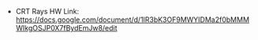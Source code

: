 * CRT Rays HW
Link: https://docs.google.com/document/d/1lR3bK3OF9MWYIDMa2f0bMMMWIkgOSJP0X7fBydEmJw8/edit
